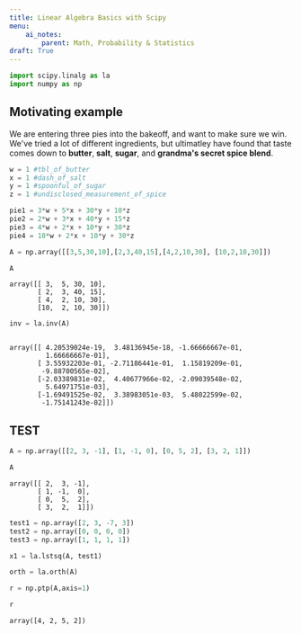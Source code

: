 ```yaml
---
title: Linear Algebra Basics with Scipy
menu:
    ai_notes:
        parent: Math, Probability & Statistics
draft: True
---
```


```python
import scipy.linalg as la
import numpy as np
```

## Motivating example

We are entering three pies into the bakeoff, and want to make sure we win. We've tried a lot of different ingredients, but ultimatley have found that taste comes down to **butter**, **salt**, **sugar**, and **grandma's secret spice blend**. 


```python
w = 1 #tbl_of_butter
x = 1 #dash_of_salt
y = 1 #spoonful_of_sugar
z = 1 #undisclosed_measurement_of_spice

pie1 = 3*w + 5*x + 30*y + 10*z
pie2 = 2*w + 3*x + 40*y + 15*z
pie3 = 4*w + 2*x + 10*y + 30*z
pie4 = 10*w + 2*x + 10*y + 30*z
```


```python
A = np.array([[3,5,30,10],[2,3,40,15],[4,2,10,30], [10,2,10,30]])
```


```python
A
```




    array([[ 3,  5, 30, 10],
           [ 2,  3, 40, 15],
           [ 4,  2, 10, 30],
           [10,  2, 10, 30]])




```python
inv = la.inv(A)
```


```python

```




    array([[ 4.20539024e-19,  3.48136945e-18, -1.66666667e-01,
             1.66666667e-01],
           [ 3.55932203e-01, -2.71186441e-01,  1.15819209e-01,
            -9.88700565e-02],
           [-2.03389831e-02,  4.40677966e-02, -2.09039548e-02,
             5.64971751e-03],
           [-1.69491525e-02,  3.38983051e-03,  5.48022599e-02,
            -1.75141243e-02]])



## TEST


```python
A = np.array([[2, 3, -1], [1, -1, 0], [0, 5, 2], [3, 2, 1]])
```


```python
A
```




    array([[ 2,  3, -1],
           [ 1, -1,  0],
           [ 0,  5,  2],
           [ 3,  2,  1]])




```python
test1 = np.array([2, 3, -7, 3])
test2 = np.array([0, 0, 0, 0])
test3 = np.array([1, 1, 1, 1])
```


```python
x1 = la.lstsq(A, test1)
```


```python
orth = la.orth(A)
```


```python
r = np.ptp(A,axis=1)
```


```python
r
```




    array([4, 2, 5, 2])




```python

```
